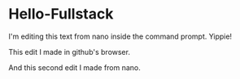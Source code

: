 # Hello-Fullstack

I'm editing this text from nano inside the command prompt. Yippie! 
 
This edit I made in github's browser. 

And this second edit I made from nano. 
